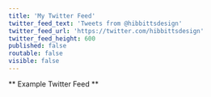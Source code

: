 ```yaml
---
title: 'My Twitter Feed'
twitter_feed_text: 'Tweets from @hibbittsdesign'
twitter_feed_url: 'https://twitter.com/hibbittsdesign'
twitter_feed_height: 600
published: false
routable: false
visible: false
---
```


** Example Twitter Feed **
